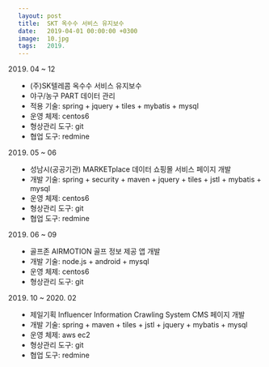 ```yaml
---
layout: post
title:  SKT 옥수수 서비스 유지보수
date:   2019-04-01 00:00:00 +0300
image:  10.jpg
tags:   2019.
---
```

 
 2019. 04 ~ 12
   - (주)SK텔레콤 옥수수 서비스 유지보수  
   - 야구/농구 PART 데이터 관리  
   - 적용 기술: spring + jquery + tiles + mybatis + mysql  
   - 운영 체제: centos6  
   - 형상관리 도구: git  
   - 협업 도구: redmine  
  
 2019. 05 ~ 06
   - 성남시(공공기관) MARKETplace 데이터 쇼핑몰 서비스 페이지 개발  
   - 개발 기술: spring + security + maven + jquery + tiles + jstl + mybatis + mysql  
   - 운영 체제: centos6  
   - 형상관리 도구: git  
   - 협업 도구: redmine  

 2019. 06 ~ 09  
   - 골프존 AIRMOTION 골프 정보 제공 앱 개발  
   - 개발 기술: node.js + android + mysql  
   - 운영 체제: centos6  
   - 형상관리 도구: git  
   
 2019. 10 ~ 2020. 02  
   - 제일기획 Influencer Information Crawling System CMS 페이지 개발  
   - 개발 기술: spring + maven + tiles + jstl + jquery + mybatis + mysql  
   - 운영 체제: aws ec2  
   - 형상관리 도구: git  
   - 협업 도구: redmine  

